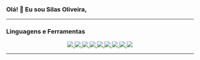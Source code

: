 <!--p align="center">
  <a href="https://github.com/silask1">
    <img src="https://github.com/silask1/stats-readme/blob/output/github-stats.svg" alt="Estatísticas do GitHub" />
  </a>
</p-->

### Olá! 👋 Eu sou Silas Oliveira,

<!--p align="center">
  ### Minhas Contribuições e Estatísticas
  <img src="https://github-readme-stats.vercel.app/api?username=silask1&show_icons=true&theme=dark" alt="Estatísticas do Perfil" />
</p>
<<p align="center">
  <img src="https://github-readme-stats.vercel.app/api/top-langs/?username=silask1&layout=compact&theme=dark" alt="Linguagens Mais Usadas" />
</p> -->

---

### Linguagens e Ferramentas

<p align="center">
  <a href="#">
    <img src="https://img.shields.io/badge/-JavaScript-F7DF1E?style=flat&logo=javascript&logoColor=black" />
  </a>
  <a href="#">
    <img src="https://img.shields.io/badge/-TypeScript-007ACC?style=flat&logo=typescript&logoColor=white" />
  </a>
  <a href="#">
    <img src="https://img.shields.io/badge/-HTML5-E34F26?style=flat&logo=html5&logoColor=white" />
  </a>
  <a href="#">
    <img src="https://img.shields.io/badge/-CSS3-1572B6?style=flat&logo=css3&logoColor=white" />
  </a>
  <a href="#">
    <img src="https://img.shields.io/badge/-TailwindCSS-06B6D4?style=flat&logo=tailwindcss&logoColor=white" />
  </a>
  <a href="#">
    <img src="https://img.shields.io/badge/-Angular-DD0031?style=flat&logo=angular&logoColor=white" />
  </a>
  <a href="#">
    <img src="https://img.shields.io/badge/-C%23-239120?style=flat&logo=c-sharp&logoColor=white" />
  </a>
  <a href="#">
    <img src="https://img.shields.io/badge/-.NET-512BD4?style=flat&logo=dotnet&logoColor=white" />
  </a>
  <a href="#">
    <img src="https://img.shields.io/badge/-Python-3776AB?style=flat&logo=python&logoColor=white" />
  </a>
</p>

---
